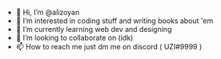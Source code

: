 - 👋 Hi, I’m @alizoyan
- 👀 I’m interested in coding stuff and writing books about 'em
- 🌱 I’m currently learning web dev and designing
- 💞️ I’m looking to collaborate on (idk)
- 📫 How to reach me just dm me on discord ( UZI#9999 )

<!---
alizoyan/alizoyan is a ✨ special ✨ repository because its `README.md` (this file) appears on your GitHub profile.
You can click the Preview link to take a look at your changes.
--->
